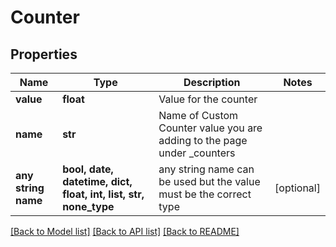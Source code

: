 # Counter


## Properties
Name | Type | Description | Notes
------------ | ------------- | ------------- | -------------
**value** | **float** | Value for the counter | 
**name** | **str** | Name of Custom Counter value you are adding to the page under _counters | 
**any string name** | **bool, date, datetime, dict, float, int, list, str, none_type** | any string name can be used but the value must be the correct type | [optional]

[[Back to Model list]](../README.md#documentation-for-models) [[Back to API list]](../README.md#documentation-for-api-endpoints) [[Back to README]](../README.md)


